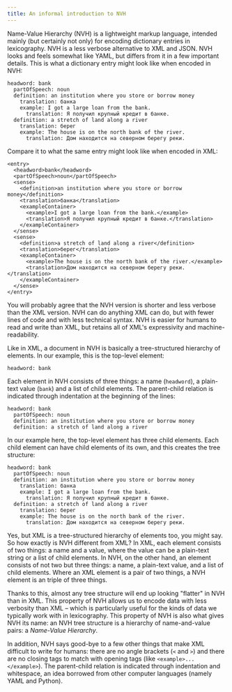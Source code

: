 ```yaml
---
title: An informal introduction to NVH
---
```


Name-Value Hierarchy (NVH) is a lightweight markup language, intended mainly (but certainly not only) for encoding dictionary entries in lexicography. NVH is a less verbose alternative to XML and JSON. NVH looks and feels somewhat like YAML, but differs from it in a few important details. This is what a dictionary entry might look like when encoded in NVH:

```
headword: bank
  partOfSpeech: noun
  definition: an institution where you store or borrow money
    translation: банка
    example: I got a large loan from the bank.
      translation: Я получил крупный кредит в банке.
  definition: a stretch of land along a river
    translation: берег
    example: The house is on the north bank of the river.
      translation: Дом находится на северном берегу реки.
```

Compare it to what the same entry might look like when encoded in XML:

```
<entry>
  <headword>bank</headword>
  <partOfSpeech>noun</partOfSpeech>
  <sense>
    <definition>an institution where you store or borrow money</definition>
    <translation>банка</translation>
    <exampleContainer>
      <example>I got a large loan from the bank.</example>
      <translation>Я получил крупный кредит в банке.</translation>
    </exampleContainer>
  </sense>
  <sense>
    <definition>a stretch of land along a river</definition>
    <translation>берег</translation>
    <exampleContainer>
      <example>The house is on the north bank of the river.</example>
      <translation>Дом находится на северном берегу реки.</translation>
    </exampleContainer>
  </sense>
</entry>
```

You will probably agree that the NVH version is shorter and less verbose than the XML version. NVH can do anything XML can do, but with fewer lines of code and with less technical syntax. NVH is easier for humans to read and write than XML, but retains all of XML's expressivity and machine-readability.

Like in XML, a document in NVH is basically a tree-structured hierarchy of elements. In our example, this is the top-level element:

```
headword: bank
```

Each element in NVH consists of three things: a name (`headword`), a plain-text value (`bank`) and a list of child elements. The parent-child relation is indicated through indentation at the beginning of the lines:

```
headword: bank
  partOfSpeech: noun
  definition: an institution where you store or borrow money
  definition: a stretch of land along a river
```

In our example here, the top-level element has three child elements. Each child element can have child elements of its own, and this creates the tree structure:

```
headword: bank
  partOfSpeech: noun
  definition: an institution where you store or borrow money
    translation: банка
    example: I got a large loan from the bank.
      translation: Я получил крупный кредит в банке.
  definition: a stretch of land along a river
    translation: берег
    example: The house is on the north bank of the river.
      translation: Дом находится на северном берегу реки.
```

Yes, but XML is a tree-structured hierarchy of elements too, you might say. So how exactly is NVH different from XML? In XML, each element consists of two things: a name and a value, where the value can be a plain-text string or a list of child elements. In NVH, on the other hand, an element consists of not two but three things: a name, a plain-text value, and a list of child elements. Where an XML element is a pair of two things, a NVH element is an triple of three things.

Thanks to this, almost any tree structure will end up looking "flatter" in NVH than in XML. This property of NVH allows us to encode data with less verbosity than XML – which is particularly useful for the kinds of data we typically work with in lexicography. This property of NVH is also what gives NVH its name: an NVH tree structure is a hierarchy of name-and-value pairs: a *Name-Value Hierarchy*.

In addition, NVH says good-bye to a few other things that make XML difficult to write for humans: there are no angle brackets (`<` and `>`) and there are no closing tags to match with opening tags (like `<example>...</example>`). The parent-child relation is indicated through indentation and whitespace, an idea borrowed from other computer languages (namely YAML and Python).
